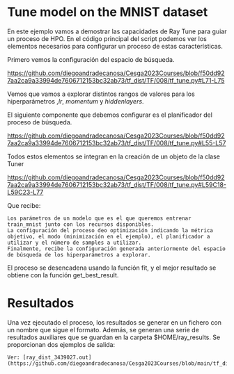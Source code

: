 # Tune model on the MNIST dataset

En este ejemplo vamos a demostrar las capacidades de Ray Tune para guiar un proceso de HPO. En el código principal del script podemos ver los elementos necesarios para configurar un proceso de estas características.

Primero vemos la configuración del espacio de búsqueda.

https://github.com/diegoandradecanosa/Cesga2023Courses/blob/f50dd927aa2ca9a33994de7606712153bc32ab73/tf_dist/TF/008/tf_tune.py#L71-L75

Vemos que vamos a explorar distintos rangos de valores para los hiperparámetros ,$lr$, $momentum$ y $hidden layers$.

El siguiente componente que debemos configurar es el planificador del proceso de búsqueda.

https://github.com/diegoandradecanosa/Cesga2023Courses/blob/f50dd927aa2ca9a33994de7606712153bc32ab73/tf_dist/TF/008/tf_tune.py#L55-L57

Todos estos elementos se integran en la creación de un objeto de la clase Tuner

https://github.com/diegoandradecanosa/Cesga2023Courses/blob/f50dd927aa2ca9a33994de7606712153bc32ab73/tf_dist/TF/008/tf_tune.py#L59C18-L59C23-L77

Que recibe:

    Los parámetros de un modelo que es el que queremos entrenar train_mnist junto con los recursos disponibles.
    La configuración del proceso deo optimización indicando la métrica objetivo, el modo (minimización en el ejemplo), el planificador a utilizar y el número de samples a utilizar.
    Finalmente, recibe la configuración generada anteriormente del espacio de búsqueda de los hiperparámetros a explorar.

El proceso se desencadena usando la función fit, y el mejor resultado se obtiene con la función get_best_result.

# Resultados

Una vez ejecutado el proceso, los resultados se generar en un fichero con un nombre que sigue el formato. Además, se generan una serie de resultados auxiliares que se guardan en la carpeta $HOME/ray_results. Se proporcionan dos ejemplos de salida:

    Ver: [ray_dist_3439027.out](https://github.com/diegoandradecanosa/Cesga2023Courses/blob/main/tf_dist/TF/008/jsimple.o5027019)
